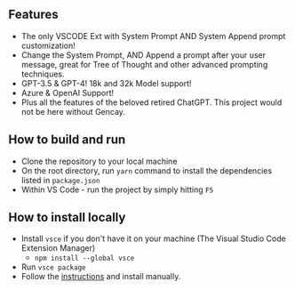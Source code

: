 ## Features

- The only VSCODE Ext with System Prompt AND System Append prompt customization!
- Change the System Prompt, AND Append a prompt after your user message, great for Tree of Thought and other advanced prompting techniques.
- GPT-3.5 & GPT-4! 18k and 32k Model support!
- Azure & OpenAI Support!
- Plus all the features of the beloved retired ChatGPT. This project would not be here without Gencay.

## How to build and run

- Clone the repository to your local machine
- On the root directory, run `yarn` command to install the dependencies listed in `package.json`
- Within VS Code - run the project by simply hitting `F5`

## How to install locally

- Install `vsce` if you don't have it on your machine (The Visual Studio Code Extension Manager)
  - `npm install --global vsce`
- Run `vsce package`
- Follow the <a href="https://code.visualstudio.com/docs/editor/extension-marketplace#_install-from-a-vsix">instructions</a> and install manually.
